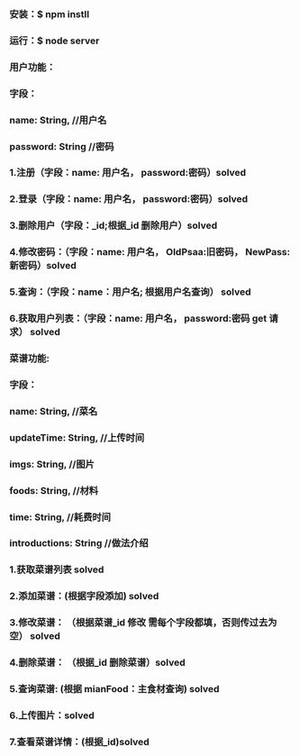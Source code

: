 ### 安装：\$ npm instll

### 运行：\$ node server

### 用户功能：

### 字段：

### name: String, //用户名

### password: String //密码

### 1.注册（字段：name: 用户名， password:密码）solved

### 2.登录（字段：name: 用户名， password:密码）solved

### 3.删除用户（字段：\_id;根据\_id 删除用户）solved

### 4.修改密码：（字段：name: 用户名， OldPsaa:旧密码， NewPass: 新密码）solved

### 5.查询：（字段：name：用户名; 根据用户名查询） solved

### 6.获取用户列表：（字段：name: 用户名， password:密码 get 请求） solved

### 菜谱功能:

### 字段：

### name: String, //菜名

### updateTime: String, //上传时间

### imgs: String, //图片

### foods: String, //材料

### time: String, //耗费时间

### introductions: String //做法介绍

### 1.获取菜谱列表 solved

### 2.添加菜谱：(根据字段添加) solved

### 3.修改菜谱： （根据菜谱\_id 修改 需每个字段都填，否则传过去为空） solved

### 4.删除菜谱： （根据\_id 删除菜谱）solved

### 5.查询菜谱: (根据 mianFood：主食材查询) solved

### 6.上传图片：solved

### 7.查看菜谱详情：(根据\_id)solved

###

###

###

###

###

###

###

###

###

###

###

###

###

###

###

###

###

###

###

###

###

###

###

###

###

###

###

###

###

###

###

###

###

###

###

###

###

###

###

###

###

###

###

###

###

###

###

###

###

###

###

###

###

###

###

###

###

###
